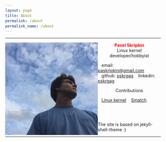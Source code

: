 ```yaml
---
layout: page
title: About
permalink: /about
permalink_name: /about
---
```


---


<img align="left" width="300" height="300" src="/assets/53155781.png">

<div style="color:red;font-weight:bold;" align="center">Pavel Skripkin</div>
<div align="center">Linux kernel developer/hobbyist</div>



&nbsp;&nbsp;&nbsp;email: paskripkin@gmail.com
&nbsp;&nbsp;&nbsp;github: [pskrgag](https://github.com/pskrgag)
&nbsp;&nbsp;&nbsp;linkedin: [pskrgag](https://www.linkedin.com/in/pskrgag/)
<div align="center">Contributions</div>


&nbsp;&nbsp;&nbsp;[Linux kernel](https://git.kernel.org/pub/scm/linux/kernel/git/next/linux-next.git/log/?qt=grep&q=paskripkin)
&nbsp;&nbsp;&nbsp;[Smatch](https://repo.or.cz/smatch.git?a=search&h=HEAD&st=commit&s=paskripkin&.cgifields=sr)

<br/><br/>


The site is based on jekyll-shell-theme :)

---


